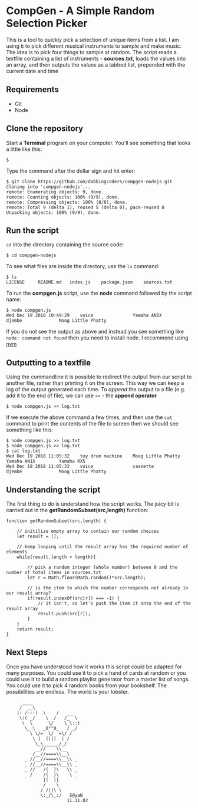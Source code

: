 # CompGen - A Simple Random Selection Picker

This is a tool to quickly pick a selection of unique items from a list. I am using it to pick different musical instruments to sample and make music. The idea is to pick four things to sample at random. The script reads a textfile containing a list of instruments - **sources.txt**, loads the values into an array, and then outputs the values as a tabbed list, prepended with the current date and time 

Requirements
------------

- Git
- Node

Clone the repository
--------------------

Start a **Terminal** program on your computer. You'll see something that looks a little like this:

```
$
```

Type the command after the dollar sign and hit enter:

```
$ git clone https://github.com/dabbingcoders/compgen-nodejs.git
Cloning into 'compgen-nodejs'...
remote: Enumerating objects: 9, done.
remote: Counting objects: 100% (9/9), done.
remote: Compressing objects: 100% (8/8), done.
remote: Total 9 (delta 1), reused 5 (delta 0), pack-reused 0
Unpacking objects: 100% (9/9), done.
```

Run the script
--------------

`cd` into the directory containing the source code:

```
$ cd compgen-nodejs
```

To see what files are inside the directory, use the `ls` command:

```
$ ls
LICENSE		README.md	index.js	package.json	sources.txt
```

To run the **compgen.js** script, use the **node** command followed by the script name:

```
$ node compgen.js
Wed Dec 19 2018 10:49:29	voice           	Yamaha AN1X     	djembe          	Moog Little Phatty
```

If you do not see the output as above and instead you see something like `node: command not found` then you need to install node. I recommend using [nvm](https://github.com/creationix/nvm)

Outputting to a textfile
------------------------

Using the commandline it is possible to redirect the output from our script to another file, rather than printing it on the screen. This way we can keep a log of the output generated each time. To _append_ the output to a file (e.g. add it to the end of file), we can use `>>` - the **append operator**  

```
$ node compgen.js >> log.txt
```

If we execute the above command a few times, and then use the `cat` command to print the contents of the file to screen then we should see something like this:

```
$ node compgen.js >> log.txt
$ node compgen.js >> log.txt
$ cat log.txt
Wed Dec 19 2018 11:05:32	toy drum machine	Moog Little Phatty	Yamaha AN1X     	Yamaha RX5
Wed Dec 19 2018 11:05:33	voice           	cassette        	djembe          	Moog Little Phatty
```

Understanding the script
------------------------

The first thing to do is understand how the script works. The juicy bit is carried out in the **getRandomSubset(src,length)** function:

```
function getRandomSubset(src,length) {

    // initilize empty array to contain our random choices
    let result = [];

    // keep looping until the result array has the required number of elements
    while(result.length < length){

        // pick a random integer (whole number) between 0 and the number of total items in sources.txt
        let r = Math.floor(Math.random()*src.length);

        // is the item to which the number corresponds not already in our result array?
        if(result.indexOf(src[r]) === -1) {
            // it isn't, so let's push the item it onto the end of the result array
            result.push(src[r]);
        }
    }
    return result;
}
```

Next Steps
----------

Once you have understood how it works this script could be adapted for many purposes. You could use it to pick a hand of cards at random or you could use it to build a random playlist generator from a master list of songs. You could use it to pick 4 random books from your bookshelf. The possibilities are endless. The world is your lobster.

```
      ____
     /  __\
    |: /---)  \    /   ___
     \:( _/    \  /   /_  \
      \  \      \/    \_\::)
       \_ \   _0""0_   / _/
         \ \/=  \/  =\/ /
          \ |  (||)  | /
           \_\______/_/
           __//    \\__
          /__//====\\__\
       _ //__//====\\__\\ _
       _ //__//====\\__\\ _
       _ //   /(  )\   \\ _
       _ /    /(  )\    \ _
              |(  )|
              /    \
             / /||\ \
             \:_/\_:/   S@yaN
                       11.11.02
```
